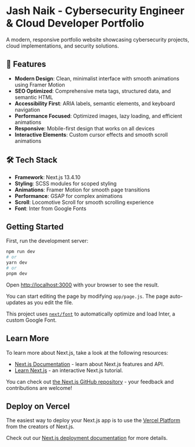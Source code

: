 # Jash Naik - Cybersecurity Engineer & Cloud Developer Portfolio

A modern, responsive portfolio website showcasing cybersecurity projects, cloud implementations, and security solutions.

## 🚀 Features

- **Modern Design**: Clean, minimalist interface with smooth animations using Framer Motion
- **SEO Optimized**: Comprehensive meta tags, structured data, and semantic HTML
- **Accessibility First**: ARIA labels, semantic elements, and keyboard navigation
- **Performance Focused**: Optimized images, lazy loading, and efficient animations
- **Responsive**: Mobile-first design that works on all devices
- **Interactive Elements**: Custom cursor effects and smooth scroll animations

## 🛠 Tech Stack

- **Framework**: Next.js 13.4.10
- **Styling**: SCSS modules for scoped styling
- **Animations**: Framer Motion for smooth page transitions
- **Performance**: GSAP for complex animations
- **Scroll**: Locomotive Scroll for smooth scrolling experience
- **Font**: Inter from Google Fonts

## Getting Started

First, run the development server:

```bash
npm run dev
# or
yarn dev
# or
pnpm dev
```

Open [http://localhost:3000](http://localhost:3000) with your browser to see the result.

You can start editing the page by modifying `app/page.js`. The page auto-updates as you edit the file.

This project uses [`next/font`](https://nextjs.org/docs/basic-features/font-optimization) to automatically optimize and load Inter, a custom Google Font.

## Learn More

To learn more about Next.js, take a look at the following resources:

- [Next.js Documentation](https://nextjs.org/docs) - learn about Next.js features and API.
- [Learn Next.js](https://nextjs.org/learn) - an interactive Next.js tutorial.

You can check out [the Next.js GitHub repository](https://github.com/vercel/next.js/) - your feedback and contributions are welcome!

## Deploy on Vercel

The easiest way to deploy your Next.js app is to use the [Vercel Platform](https://vercel.com/new?utm_medium=default-template&filter=next.js&utm_source=create-next-app&utm_campaign=create-next-app-readme) from the creators of Next.js.

Check out our [Next.js deployment documentation](https://nextjs.org/docs/deployment) for more details.
